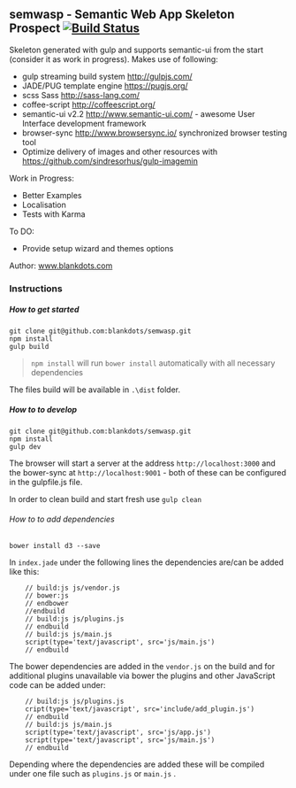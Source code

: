 ## semwasp - Semantic Web App Skeleton Prospect [![Build Status](https://travis-ci.org/blankdots/semwasp.svg?branch=master)](https://travis-ci.org/blankdots/semwasp)

Skeleton generated with gulp and supports semantic-ui from the start (consider it as work in progress).
Makes use of following:

* gulp streaming build system http://gulpjs.com/
* JADE/PUG template engine https://pugjs.org/
* scss Sass http://sass-lang.com/
* coffee-script http://coffeescript.org/
* semantic-ui v2.2 http://www.semantic-ui.com/ - awesome User Interface development framework
* browser-sync http://www.browsersync.io/ synchronized browser testing tool
* Optimize delivery of images and other resources with https://github.com/sindresorhus/gulp-imagemin

Work in Progress:
* Better Examples
* Localisation
* Tests with Karma

To DO:
* Provide setup wizard and themes options

Author: www.blankdots.com

### Instructions

##### How to get started

```
git clone git@github.com:blankdots/semwasp.git
npm install
gulp build
```

> `npm install` will run `bower install` automatically with all necessary dependencies


The files build will be available in `.\dist` folder.

##### How to to develop

```
git clone git@github.com:blankdots/semwasp.git
npm install
gulp dev
```

The browser will start a server at the address `http://localhost:3000` and the bower-sync at `http://localhost:9001` - both of these can be configured in the gulpfile.js file.

In order to clean build and start fresh use `gulp clean`

###### How to to add dependencies

```
bower install d3 --save
```

In `index.jade` under the following lines the dependencies are/can be added like this:

```
	// build:js js/vendor.js
	// bower:js
	// endbower
	//endbuild
	// build:js js/plugins.js
	// endbuild
	// build:js js/main.js
	script(type='text/javascript', src='js/main.js')
	// endbuild
```

The bower dependencies are added in the `vendor.js` on the build and for additional plugins unavailable via bower the plugins and other JavaScript code can be added under:

```
	// build:js js/plugins.js
	cript(type='text/javascript', src='include/add_plugin.js')
	// endbuild
	// build:js js/main.js
	script(type='text/javascript', src='js/app.js')
	script(type='text/javascript', src='js/main.js')
	// endbuild
```

Depending where the dependencies are added these will be compiled under one file such as `plugins.js` or `main.js` .
